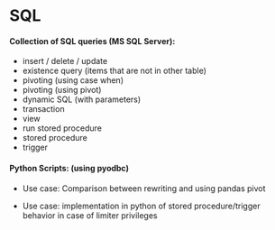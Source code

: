 # SQL

#### Collection of SQL queries (MS SQL Server):

- insert / delete / update
- existence query (items that are not in other table)
- pivoting (using case when)
- pivoting (using pivot)
- dynamic SQL (with parameters)
- transaction
- view
- run stored procedure
- stored procedure
- trigger



#### Python Scripts: (using pyodbc)

- Use case: Comparison between rewriting and using pandas pivot

- Use case: implementation in python of stored procedure/trigger behavior in case of limiter privileges